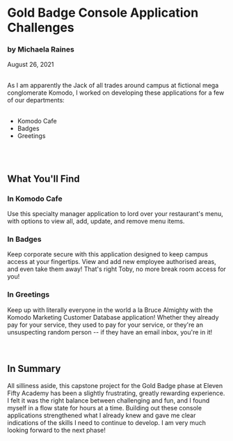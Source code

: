 
# Gold Badge Console Application Challenges

### by Michaela Raines
August 26, 2021


<br>
As I am apparently the Jack of all trades around campus at fictional mega conglomerate Komodo, I worked on developing these applications for a few of our departments:<br>
<br>

+ Komodo Cafe
+ Badges
+ Greetings
<br>
<br>

## What You'll Find

### In Komodo Cafe<br>
Use this specialty manager application to lord over your restaurant's menu, with options to view all, add, update, and remove menu items.

### In Badges
Keep corporate secure with this application designed to keep campus access at your fingertips. View and add new employee authorised areas, and even take them away! That's right Toby, no more break room access for you!

### In Greetings
Keep up with literally everyone in the world a la Bruce Almighty with the Komodo Marketing Customer Database application! Whether they already pay for your service, they used to pay for your service, or they're an unsuspecting random person -- if they have an email inbox, you're in it!
<br>
<br>
<br>
## In Summary
All silliness aside, this capstone project for the Gold Badge phase at Eleven Fifty Academy has been a slightly frustrating, greatly rewarding experience. I felt it was the right balance between challenging and fun, and I found myself in a flow state for hours at a time. Building out these console applications strengthened what I already knew and gave me clear indications of the skills I need to continue to develop. I am very much looking forward to the next phase!



